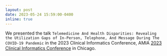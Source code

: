 ```yaml
---
layout: post
date: 2023-05-24 15:59:00-0400
inline: true
---
```


We presented the talk `Telemedicine And Health Disparities: Revealing the Utilization Gaps of In-Person, Telephone, And Message During The COVID-19 Pandemic` in the 2023 Clinical Informatics Conference, AMIA [2023 Clinical Informatics Conference](https://amia.org/education-events/amia-2023-clinical-informatics-conference) in Chicago. 
